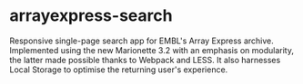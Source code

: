 # arrayexpress-search
Responsive single-page search app for EMBL's Array Express archive. Implemented using the new Marionette 3.2 with an emphasis on modularity, the latter made possible thanks to Webpack and LESS. It also harnesses Local Storage to optimise the returning user's experience.
